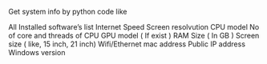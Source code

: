 Get system info by python code like

All Installed software’s list
Internet Speed
Screen resolvution
CPU model
No of core and threads of CPU
GPU model ( If exist )
RAM Size ( In GB )
Screen size ( like, 15 inch, 21 inch)
Wifi/Ethernet mac address
Public IP address
Windows version
